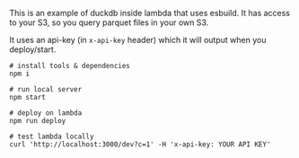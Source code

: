 This is an example of duckdb inside lambda that uses esbuild. It has access to your S3, so you query parquet files in your own S3.

It uses an api-key (in `x-api-key` header) which it will output when you deploy/start.

```
# install tools & dependencies
npm i

# run local server
npm start

# deploy on lambda
npm run deploy

# test lambda locally
curl 'http://localhost:3000/dev?c=1' -H 'x-api-key: YOUR API KEY'
```
